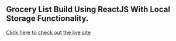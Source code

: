## Grocery List Build Using ReactJS With Local Storage Functionality.

[Click here to check out the live site](https://grocery-bud-reactjs.netlify.app/)
